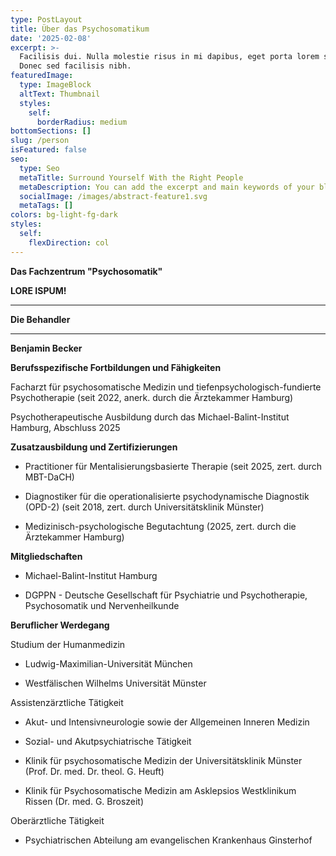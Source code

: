 ```yaml
---
type: PostLayout
title: Über das Psychosomatikum
date: '2025-02-08'
excerpt: >-
  Facilisis dui. Nulla molestie risus in mi dapibus, eget porta lorem semper.
  Donec sed facilisis nibh.
featuredImage:
  type: ImageBlock
  altText: Thumbnail
  styles:
    self:
      borderRadius: medium
bottomSections: []
slug: /person
isFeatured: false
seo:
  type: Seo
  metaTitle: Surround Yourself With the Right People
  metaDescription: You can add the excerpt and main keywords of your blog post here.
  socialImage: /images/abstract-feature1.svg
  metaTags: []
colors: bg-light-fg-dark
styles:
  self:
    flexDirection: col
---
```

**Das Fachzentrum "Psychosomatik"**

**LORE ISPUM!**

****

**Die Behandler**

****

**Benjamin Becker**

**Berufsspezifische Fortbildungen und Fähigkeiten**

Facharzt für psychosomatische Medizin und tiefenpsychologisch-fundierte Psychotherapie (seit 2022, anerk. durch die Ärztekammer Hamburg)

Psychotherapeutische Ausbildung durch das Michael-Balint-Institut Hamburg, Abschluss 2025

**Zusatzausbildung und Zertifizierungen**

*   Practitioner für Mentalisierungsbasierte Therapie (seit 2025, zert. durch MBT-DaCH)

*   Diagnostiker für die operationalisierte psychodynamische Diagnostik (OPD-2) (seit 2018, zert. durch Universitätsklinik Münster)

*   Medizinisch-psychologische Begutachtung (2025, zert. durch die Ärztekammer Hamburg)

**Mitgliedschaften**

*   Michael-Balint-Institut Hamburg

*   DGPPN - Deutsche Gesellschaft für Psychiatrie und Psychotherapie, Psychosomatik und Nervenheilkunde

**Beruflicher Werdegang**

Studium der Humanmedizin

*   Ludwig-Maximilian-Universität München

*   Westfälischen Wilhelms Universität Münster

Assistenzärztliche Tätigkeit

*   Akut- und Intensivneurologie sowie der Allgemeinen Inneren Medizin

*   Sozial- und Akutpsychiatrische Tätigkeit

*   Klinik für psychosomatische Medizin der Universitätsklinik Münster (Prof. Dr. med. Dr. theol. G. Heuft)

*   Klinik für Psychosomatische Medizin am Asklepsios Westklinikum Rissen (Dr. med. G. Broszeit)

Oberärztliche Tätigkeit

*   Psychiatrischen Abteilung am evangelischen Krankenhaus Ginsterhof


